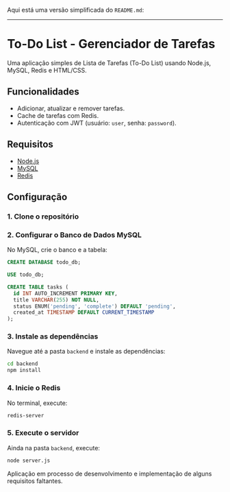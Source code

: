Aqui está uma versão simplificada do `README.md`:

---

# To-Do List - Gerenciador de Tarefas

Uma aplicação simples de Lista de Tarefas (To-Do List) usando Node.js, MySQL, Redis e HTML/CSS.

## Funcionalidades

- Adicionar, atualizar e remover tarefas.
- Cache de tarefas com Redis.
- Autenticação com JWT (usuário: `user`, senha: `password`). 

## Requisitos

- [Node.js](https://nodejs.org/)
- [MySQL](https://dev.mysql.com/downloads/)
- [Redis](https://redis.io/download)

## Configuração

### 1. Clone o repositório

### 2. Configurar o Banco de Dados MySQL

No MySQL, crie o banco e a tabela:

```sql
CREATE DATABASE todo_db;

USE todo_db;

CREATE TABLE tasks (
  id INT AUTO_INCREMENT PRIMARY KEY,
  title VARCHAR(255) NOT NULL,
  status ENUM('pending', 'complete') DEFAULT 'pending',
  created_at TIMESTAMP DEFAULT CURRENT_TIMESTAMP
);
```

### 3. Instale as dependências

Navegue até a pasta `backend` e instale as dependências:

```bash
cd backend
npm install
```

### 4. Inicie o Redis

No terminal, execute:

```bash
redis-server
```

### 5. Execute o servidor

Ainda na pasta `backend`, execute:

```bash
node server.js
```
Aplicação em processo de desenvolvimento e implementação de alguns requisitos faltantes.
